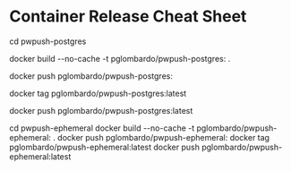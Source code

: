 # Container Release Cheat Sheet

cd pwpush-postgres

docker build --no-cache -t pglombardo/pwpush-postgres:<version> .

docker push pglombardo/pwpush-postgres:<version>

docker tag <tag> pglombardo/pwpush-postgres:latest

docker push pglombardo/pwpush-postgres:latest

cd pwpush-ephemeral
docker build --no-cache -t pglombardo/pwpush-ephemeral:<version> .
docker push pglombardo/pwpush-ephemeral:<version>
docker tag <tag> pglombardo/pwpush-ephemeral:latest
docker push pglombardo/pwpush-ephemeral:latest